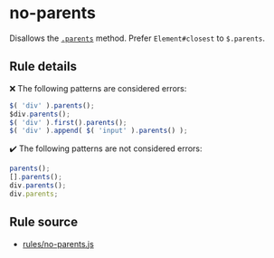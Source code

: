 # no-parents

Disallows the [`.parents`](https://api.jquery.com/parents/) method. Prefer `Element#closest` to `$.parents`.

## Rule details

❌ The following patterns are considered errors:
```js
$( 'div' ).parents();
$div.parents();
$( 'div' ).first().parents();
$( 'div' ).append( $( 'input' ).parents() );
```

✔️ The following patterns are not considered errors:
```js
parents();
[].parents();
div.parents();
div.parents;
```
## Rule source

* [rules/no-parents.js](../rules/no-parents.js)
